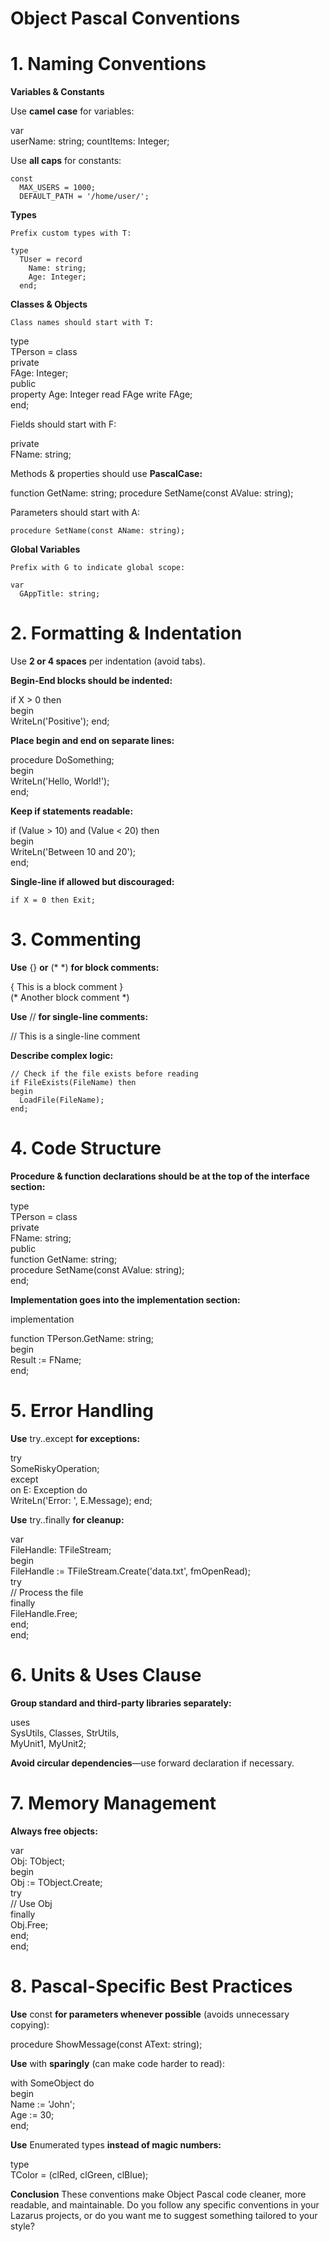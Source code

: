# Object Pascal Conventions

# 1. Naming Conventions
**Variables & Constants**

Use **camel case** for variables:

var  
  userName: string;
  countItems: Integer;

Use **all caps** for constants:

    const  
      MAX_USERS = 1000;
      DEFAULT_PATH = '/home/user/';

**Types**

    Prefix custom types with T:

    type  
      TUser = record  
        Name: string;  
        Age: Integer;  
      end;

**Classes & Objects**

    Class names should start with T:

type  
  TPerson = class  
    private  
      FAge: Integer;  
    public  
      property Age: Integer read FAge write FAge;  
  end;

Fields should start with F:

private  
  FName: string;

Methods & properties should use **PascalCase:**

function GetName: string;
procedure SetName(const AValue: string);

Parameters should start with A:

    procedure SetName(const AName: string);

**Global Variables**

    Prefix with G to indicate global scope:

    var  
      GAppTitle: string;

# 2. Formatting & Indentation

Use **2 or 4 spaces** per indentation (avoid tabs).

**Begin-End blocks should be indented:**

if X > 0 then  
begin  
  WriteLn('Positive');
end;

**Place begin and end on separate lines:**

procedure DoSomething;  
begin  
  WriteLn('Hello, World!');  
end;

**Keep if statements readable:**

if (Value > 10) and (Value < 20) then  
begin  
  WriteLn('Between 10 and 20');  
end;

**Single-line if allowed but discouraged:**

    if X = 0 then Exit;

# 3. Commenting

**Use** {} **or** (* *) **for block comments:**

{ This is a block comment }  
(* Another block comment *)

**Use** // **for single-line comments:**

// This is a single-line comment

**Describe complex logic:**

    // Check if the file exists before reading
    if FileExists(FileName) then  
    begin  
      LoadFile(FileName);  
    end;

# 4. Code Structure

**Procedure & function declarations should be at the top of the interface section:**

type  
  TPerson = class  
    private  
      FName: string;  
    public  
      function GetName: string;  
      procedure SetName(const AValue: string);  
  end;

**Implementation goes into the implementation section:**

implementation  

function TPerson.GetName: string;  
  begin  
    Result := FName;  
  end;

# 5. Error Handling

**Use** try..except **for exceptions:**

try  
  SomeRiskyOperation;  
except  
  on E: Exception do  
    WriteLn('Error: ', E.Message);
end;

**Use** try..finally **for cleanup:**

var  
FileHandle: TFileStream;  
begin  
  FileHandle := TFileStream.Create('data.txt', fmOpenRead);  
    try  
      // Process the file  
    finally  
      FileHandle.Free;  
    end;  
end;

# 6. Units & Uses Clause

**Group standard and third-party libraries separately:**

uses  
  SysUtils, Classes, StrUtils,  
  MyUnit1, MyUnit2;

**Avoid circular dependencies**—use forward declaration if necessary.

# 7. Memory Management

**Always free objects:**

var  
  Obj: TObject;  
begin  
  Obj := TObject.Create;  
    try  
      // Use Obj  
    finally  
      Obj.Free;  
    end;  
end;    

# 8. Pascal-Specific Best Practices

**Use** const **for parameters whenever possible** (avoids unnecessary copying):

procedure ShowMessage(const AText: string);

**Use** with **sparingly** (can make code harder to read):

with SomeObject do  
begin  
  Name := 'John';  
  Age := 30;  
end;

**Use** Enumerated types **instead of magic numbers:**

type  
  TColor = (clRed, clGreen, clBlue);

**Conclusion**
These conventions make Object Pascal code cleaner, more readable, and maintainable. Do you follow any specific conventions in your Lazarus projects, or do you want me to suggest something tailored to your style?




